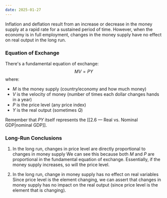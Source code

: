 ```yaml
---
date: 2025-01-27
---
```

Inflation and deflation result from an increase or decrease in the money supply at a rapid rate for a sustained period of time. However, when the economy is in full employment, changes in the money supply have no effect on real output in the long run.
### Equation of Exchange
There's a fundamental equation of exchange:
$$MV=PY$$
where:
- $M$ is the money supply (country/economy and how much money)
- $V$ is the velocity of money (number of times each dollar changes hands in a year)
- $P$ is the price level (any price index)
- $Y$ is the real output (sometimes $Q$)

Remember that $PY$ itself represents the [[2.6 — Real vs. Nominal GDP|nominal GDP]].

### Long-Run Conclusions
1. In the long run, changes in price level are directly proportional to changes in money supply 
We can see this because both $M$ and $P$ are proportional in the fundamental equation of exchange. Essentially, if the money supply increases, so will the price level.

2. In the long run, change in money supply has no effect on real variables
Since price level is the element changing, we can assert that changes in money supply has no impact on the real output (since price level is the element that is changing).